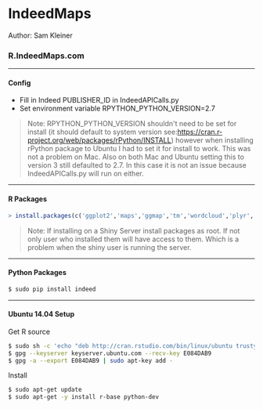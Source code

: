 # IndeedMaps
Author: Sam Kleiner
### R.IndeedMaps.com
---
#### Config
- Fill in Indeed PUBLISHER_ID in IndeedAPICalls.py
- Set environment variable RPYTHON_PYTHON_VERSION=2.7

> Note: RPYTHON_PYTHON_VERSION shouldn't need to be set for install (it should default to system version see:https://cran.r-project.org/web/packages/rPython/INSTALL) however when installing rPython package to Ubuntu I had to set it for install to work. This was not a problem on Mac. Also on both Mac and Ubuntu setting this to version 3 still defaulted to 2.7. In this case it is not an issue because IndeedAPICalls.py will run on either.

---

#### R Packages
```r
> install.packages(c('ggplot2','maps','ggmap','tm','wordcloud','plyr','zipcode', 'shiny', 'rPython')), repos='http://cran.us.r-project.org')
```

> Note: If installing on a Shiny Server install packages as root. If not only user who installed them will have access to them. Which is a problem when the shiny user is running the server.

---

#### Python Packages
```sh
$ sudo pip install indeed
```

---

#### Ubuntu 14.04 Setup
Get R source
```sh
$ sudo sh -c 'echo "deb http://cran.rstudio.com/bin/linux/ubuntu trusty/" >> /etc/apt/sources.list'
$ gpg --keyserver keyserver.ubuntu.com --recv-key E084DAB9
$ gpg -a --export E084DAB9 | sudo apt-key add -
```
Install
```sh
$ sudo apt-get update
$ sudo apt-get -y install r-base python-dev
```
